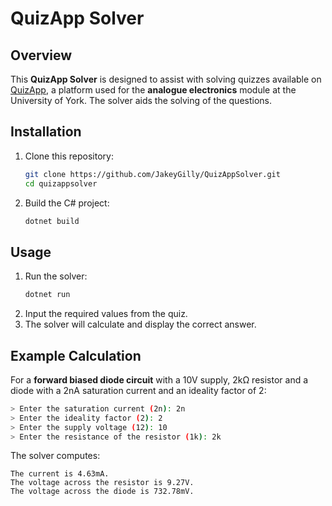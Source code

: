 # QuizApp Solver

## Overview
This **QuizApp Solver** is designed to assist with solving quizzes available on [QuizApp](https://elecquiz.york.ac.uk/), a platform used for the **analogue electronics** module at the University of York. The solver aids the solving of the questions.

## Installation
1. Clone this repository:
   ```sh
   git clone https://github.com/JakeyGilly/QuizAppSolver.git
   cd quizappsolver
   ```
2. Build the C# project:
   ```sh
   dotnet build
   ```

## Usage
1. Run the solver:
   ```sh
   dotnet run
   ```
2. Input the required values from the quiz.
3. The solver will calculate and display the correct answer.

## Example Calculation
For a **forward biased diode circuit** with a 10V supply, 2kΩ resistor and a diode with a 2nA saturation current and an ideality factor of 2:

```sh
> Enter the saturation current (2n): 2n
> Enter the ideality factor (2): 2
> Enter the supply voltage (12): 10
> Enter the resistance of the resistor (1k): 2k
```

The solver computes:
```
The current is 4.63mA.
The voltage across the resistor is 9.27V.
The voltage across the diode is 732.78mV.
```
